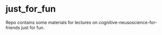 # just_for_fun
Repo contains some materials for lectures on cognitive-neusoscience-for-friends just for fun.
